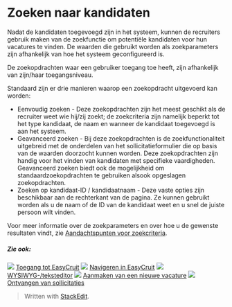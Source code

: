# Zoeken naar kandidaten

Nadat de kandidaten toegevoegd zijn in het systeem, kunnen de recruiters gebruik maken van de zoekfunctie om potentiële kandidaten voor hun vacatures te vinden. De waarden die gebruikt worden als zoekparameters zijn afhankelijk van hoe het systeem geconfigureerd is.

De zoekopdrachten waar een gebruiker toegang toe heeft, zijn afhankelijk van zijn/haar toegangsniveau.

Standaard zijn er drie manieren waarop een zoekopdracht uitgevoerd kan worden:

-   Eenvoudig zoeken - Deze zoekopdrachten zijn het meest geschikt als de recruiter weet wie hij/zij zoekt; de zoekcriteria zijn namelijk beperkt tot het type kandidaat, de naam en wanneer de kandidaat toegevoegd is aan het systeem.
-   Geavanceerd zoeken - Bij deze zoekopdrachten is de zoekfunctionaliteit uitgebreid met de onderdelen van het sollicitatieformulier die op basis van de waarden doorzocht kunnen worden. Deze zoekopdrachten zijn handig voor het vinden van kandidaten met specifieke vaardigheden. Geavanceerd zoeken biedt ook de mogelijkheid om standaardzoekopdrachten te gebruiken alsook opgeslagen zoekopdrachten.
-   Zoeken op kandidaat-ID / kandidaatnaam - Deze vaste opties zijn beschikbaar aan de rechterkant van de pagina. Ze kunnen gebruikt worden als u de naam of de ID van de kandidaat weet en u snel de juiste persoon wilt vinden.

Voor meer informatie over de zoekparameters en over hoe u de gewenste resultaten vindt, zie  [Aandachtspunten voor zoekcriteria](searching_criteria_considerations_and_examples.htm).

##### Zie ook:

![](../Resources/Images/icon-document-link.png)  [Toegang tot EasyCruit](accessing_easycruit.htm)
![](../Resources/Images/icon-document-link.png)  [Navigeren in EasyCruit](navigation_in_easycruit.htm)
![](../Resources/Images/icon-document-link.png)  [WYSIWYG-/teksteditor](wysiwyg_text_editor.htm)
![](../Resources/Images/icon-document-link.png)  [Aanmaken van een nieuwe vacature](creating_a_new_vacancy.htm)
![](../Resources/Images/icon-document-link.png)  [Ontvangen van sollicitaties](receiving_applications.htm)


> Written with [StackEdit](https://stackedit.io/).
<!--stackedit_data:
eyJoaXN0b3J5IjpbMTkxMDQyNTAzNF19
-->